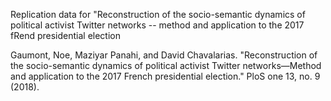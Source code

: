 Replication data for "Reconstruction of the socio-semantic dynamics of political activist Twitter networks -- method and application to the 2017 fRend presidential election

Gaumont, Noe, Maziyar Panahi, and David Chavalarias. "Reconstruction of the socio-semantic dynamics of political activist Twitter networks—Method and application to the 2017 French presidential election." PloS one 13, no. 9 (2018).